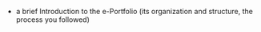 - a brief Introduction to the e-Portfolio (its organization and structure, the process you followed)
